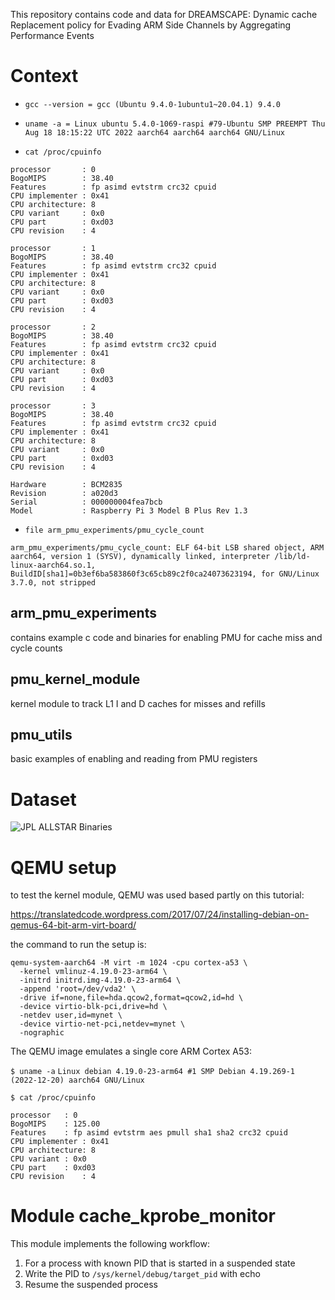 This repository contains code and data for DREAMSCAPE: Dynamic cache Replacement policy for Evading ARM Side Channels by Aggregating Performance Events

# Context
- `gcc --version = gcc (Ubuntu 9.4.0-1ubuntu1~20.04.1) 9.4.0`

- `uname -a = Linux ubuntu 5.4.0-1069-raspi #79-Ubuntu SMP PREEMPT Thu Aug 18 18:15:22 UTC 2022 aarch64 aarch64 aarch64 GNU/Linux`

- `cat /proc/cpuinfo`
```
processor       : 0
BogoMIPS        : 38.40
Features        : fp asimd evtstrm crc32 cpuid
CPU implementer : 0x41
CPU architecture: 8
CPU variant     : 0x0
CPU part        : 0xd03
CPU revision    : 4

processor       : 1
BogoMIPS        : 38.40
Features        : fp asimd evtstrm crc32 cpuid
CPU implementer : 0x41
CPU architecture: 8
CPU variant     : 0x0
CPU part        : 0xd03
CPU revision    : 4

processor       : 2
BogoMIPS        : 38.40
Features        : fp asimd evtstrm crc32 cpuid
CPU implementer : 0x41
CPU architecture: 8
CPU variant     : 0x0
CPU part        : 0xd03
CPU revision    : 4

processor       : 3
BogoMIPS        : 38.40
Features        : fp asimd evtstrm crc32 cpuid
CPU implementer : 0x41
CPU architecture: 8
CPU variant     : 0x0
CPU part        : 0xd03
CPU revision    : 4

Hardware        : BCM2835
Revision        : a020d3
Serial          : 000000004fea7bcb
Model           : Raspberry Pi 3 Model B Plus Rev 1.3
```

- `file arm_pmu_experiments/pmu_cycle_count`
```
arm_pmu_experiments/pmu_cycle_count: ELF 64-bit LSB shared object, ARM aarch64, version 1 (SYSV), dynamically linked, interpreter /lib/ld-linux-aarch64.so.1, BuildID[sha1]=0b3ef6ba583860f3c65cb89c2f0ca24073623194, for GNU/Linux 3.7.0, not stripped
```

## arm_pmu_experiments
contains example c code and binaries for enabling PMU for cache miss and cycle counts

## pmu_kernel_module
kernel module to track L1 I and D caches for misses and refills

## pmu_utils
basic examples of enabling and reading from PMU registers

# Dataset
![JPL ALLSTAR Binaries](https://allstar.jhuapl.edu/)

# QEMU setup

to test the kernel module, QEMU was used based partly on this tutorial:

https://translatedcode.wordpress.com/2017/07/24/installing-debian-on-qemus-64-bit-arm-virt-board/

the command to run the setup is:

```
qemu-system-aarch64 -M virt -m 1024 -cpu cortex-a53 \
  -kernel vmlinuz-4.19.0-23-arm64 \
  -initrd initrd.img-4.19.0-23-arm64 \
  -append 'root=/dev/vda2' \
  -drive if=none,file=hda.qcow2,format=qcow2,id=hd \
  -device virtio-blk-pci,drive=hd \
  -netdev user,id=mynet \
  -device virtio-net-pci,netdev=mynet \
  -nographic
  ```

The QEMU image emulates a single core ARM Cortex A53:

`$ uname -a`
`Linux debian 4.19.0-23-arm64 #1 SMP Debian 4.19.269-1 (2022-12-20) aarch64 GNU/Linux`

`$ cat /proc/cpuinfo`

```
processor	: 0
BogoMIPS	: 125.00
Features	: fp asimd evtstrm aes pmull sha1 sha2 crc32 cpuid
CPU implementer	: 0x41
CPU architecture: 8
CPU variant	: 0x0
CPU part	: 0xd03
CPU revision	: 4
```

# Module cache_kprobe_monitor

This module implements the following workflow:

1. For a process with known PID that is started in a suspended state
2.  Write the PID to `/sys/kernel/debug/target_pid` with echo
3. Resume the suspended process